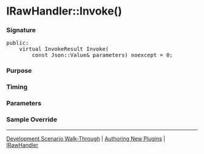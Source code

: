# IRawHandler::Invoke()

### Signature

<pre>
public:
    virtual InvokeResult Invoke(
        const Json::Value& parameters) noexcept = 0;
</pre>

### Purpose

### Timing

### Parameters

### Sample Override

----

[Development Scenario Walk-Through](../../../development-scenario.md) | [Authoring New Plugins](../../developer-plugin-creation.md) | [IRawHandler](i-raw-handler.md)
